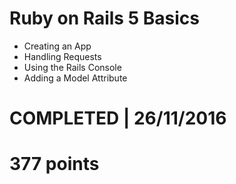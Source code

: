 # Ruby on Rails 5 Basics
- Creating an App 
- Handling Requests 
- Using the Rails Console 
- Adding a Model Attribute 

# COMPLETED | 26/11/2016
# 377 points
